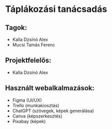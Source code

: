 # Táplákozási tanácsadás

## Tagok:
 - Kalla Dzsínó Alex
 - Mucsi Tamás Ferenc

## Projektfelelős: 
 - Kalla Dzsínó Alex

## Használt webalkalmazások:
 - Figma (UI/UX)
 - Trello (munkakiosztás)
 - ChatGPT (szövegek, képek generálása)
 - Canva (képszerkesztés)
 - Pixabay (képek)
